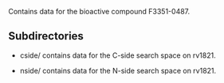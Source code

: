 Contains data for the bioactive compound F3351-0487.

## Subdirectories

- cside/ contains data for the C-side search space on rv1821.

- nside/ contains data for the N-side search space on rv1821.


